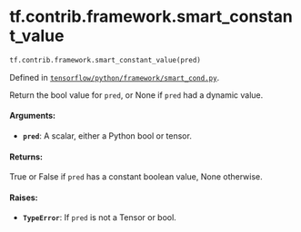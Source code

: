 <div itemscope itemtype="http://developers.google.com/ReferenceObject">
<meta itemprop="name" content="tf.contrib.framework.smart_constant_value" />
<meta itemprop="path" content="Stable" />
</div>

# tf.contrib.framework.smart_constant_value

``` python
tf.contrib.framework.smart_constant_value(pred)
```



Defined in [`tensorflow/python/framework/smart_cond.py`](/code/stable/tensorflow/python/framework/smart_cond.py).

Return the bool value for `pred`, or None if `pred` had a dynamic value.

#### Arguments:

* <b>`pred`</b>: A scalar, either a Python bool or tensor.


#### Returns:

True or False if `pred` has a constant boolean value, None otherwise.


#### Raises:

* <b>`TypeError`</b>: If `pred` is not a Tensor or bool.